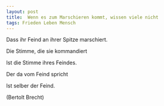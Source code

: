 ```yaml
---  
layout: post  
title:  Wenn es zum Marschieren kommt, wissen viele nicht  
tags: Frieden Leben Mensch   
---
```


Dass ihr Feind an ihrer Spitze marschiert.  

Die Stimme, die sie kommandiert  

Ist die Stimme ihres Feindes.  

Der da vom Feind spricht  

Ist selber der Feind.  

(Bertolt Brecht)  
